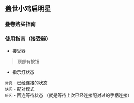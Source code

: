 ## 盖世小鸡启明星

### 叠卷购买指南
### 使用指南（接受器）

- 接受器
> 顶部有按钮   
- 指示灯状态   

`常亮` - 已经连接的状态   
`快闪` - 配对模式   
`短闪` - 回连等待状态 （就是等待上次已经连接配对过的手柄连接）   